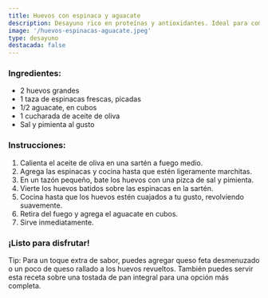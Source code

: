```yaml
---
title: Huevos con espinaca y aguacate
description: Desayuno rico en proteínas y antioxidantes. Ideal para comenzar el día con energía y nutrientes.
image: '/huevos-espinacas-aguacate.jpeg'
type: desayuno
destacada: false
---
```

<h3>Ingredientes:</h3>
<ul>
<li>2 huevos grandes</li>
<li>1 taza de espinacas frescas, picadas</li>
<li>1/2 aguacate, en cubos</li>
<li>1 cucharada de aceite de oliva</li>
<li>Sal y pimienta al gusto</li>
</ul>

<h3>Instrucciones:</h3>
<ol>
<li>Calienta el aceite de oliva en una sartén a fuego medio.</li>
<li>Agrega las espinacas y cocina hasta que estén ligeramente marchitas.</li>
<li>En un tazón pequeño, bate los huevos con una pizca de sal y pimienta.</li>
<li>Vierte los huevos batidos sobre las espinacas en la sartén.</li>
<li>Cocina hasta que los huevos estén cuajados a tu gusto, revolviendo suavemente.</li>
<li>Retira del fuego y agrega el aguacate en cubos.</li>
<li>Sirve inmediatamente.</li>
</ol>

<h3>¡Listo para disfrutar!</h3>

Tip: Para un toque extra de sabor, puedes agregar queso feta desmenuzado o un poco de queso rallado a los huevos revueltos. También puedes servir esta receta sobre una tostada de pan integral para una opción más completa.